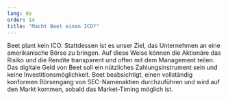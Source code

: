 ```yaml
---
lang: de
order: 14
title: "Macht Beet einen ICO?"
---
```


Beet plant kein ICO. Stattdessen ist es unser Ziel, das Unternehmen an eine amerikanische Börse zu bringen. Auf diese Weise können die Aktionäre das Risiko und die Rendite transparent und offen mit dem Management teilen. Das digitale Geld von Beet soll ein nützliches Zahlungsinstrument sein und keine Investitionsmöglichkeit. Beet beabsichtigt, einen vollständig konformen Börsengang von SEC-Namenaktien durchzuführen und wird auf den Markt kommen, sobald das Market-Timing möglich ist.
